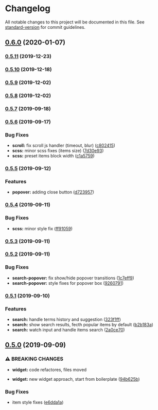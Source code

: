 # Changelog

All notable changes to this project will be documented in this file. See [standard-version](https://github.com/conventional-changelog/standard-version) for commit guidelines.

## [0.6.0](https://github.com/ecomclub/widget-search/compare/v0.5.11...v0.6.0) (2020-01-07)

### [0.5.11](https://github.com/ecomclub/widget-search/compare/v0.5.10...v0.5.11) (2019-12-23)

### [0.5.10](https://github.com/ecomclub/widget-search/compare/v0.5.9...v0.5.10) (2019-12-18)

### [0.5.9](https://github.com/ecomclub/widget-search/compare/v0.5.8...v0.5.9) (2019-12-02)

### [0.5.8](https://github.com/ecomclub/widget-search/compare/v0.5.7...v0.5.8) (2019-12-02)

### [0.5.7](https://github.com/ecomclub/widget-search/compare/v0.5.6...v0.5.7) (2019-09-18)

### [0.5.6](https://github.com/ecomclub/widget-search/compare/v0.5.5...v0.5.6) (2019-09-17)


### Bug Fixes

* **scroll:** fix scroll js handler (timeout, blur) ([c802415](https://github.com/ecomclub/widget-search/commit/c802415))
* **scss:** minor scss fixes (items size) ([7d30e93](https://github.com/ecomclub/widget-search/commit/7d30e93))
* **scss:** preset items block width ([c1a5759](https://github.com/ecomclub/widget-search/commit/c1a5759))

### [0.5.5](https://github.com/ecomclub/widget-search/compare/v0.5.4...v0.5.5) (2019-09-12)


### Features

* **popover:** adding close button ([d723957](https://github.com/ecomclub/widget-search/commit/d723957))

### [0.5.4](https://github.com/ecomclub/widget-search/compare/v0.5.3...v0.5.4) (2019-09-11)


### Bug Fixes

* **scss:** minor style fix ([ff91059](https://github.com/ecomclub/widget-search/commit/ff91059))

### [0.5.3](https://github.com/ecomclub/widget-search/compare/v0.5.2...v0.5.3) (2019-09-11)

### [0.5.2](https://github.com/ecomclub/widget-search/compare/v0.5.1...v0.5.2) (2019-09-11)


### Bug Fixes

* **search-popover:** fix show/hide popover transitions ([1c7eff9](https://github.com/ecomclub/widget-search/commit/1c7eff9))
* **search-popover:** style fixes for popover box ([9260791](https://github.com/ecomclub/widget-search/commit/9260791))

### [0.5.1](https://github.com/ecomclub/widget-search/compare/v0.5.0...v0.5.1) (2019-09-10)


### Features

* **search:** handle terms history and suggestion ([323f1ff](https://github.com/ecomclub/widget-search/commit/323f1ff))
* **search:** show search results, fecth popular items by default ([b2b183a](https://github.com/ecomclub/widget-search/commit/b2b183a))
* **search:** watch input and handle items search ([2a0ce70](https://github.com/ecomclub/widget-search/commit/2a0ce70))

## [0.5.0](https://github.com/ecomclub/widget-search/compare/v0.4.3...v0.5.0) (2019-09-09)


### ⚠ BREAKING CHANGES

* **widget:** code refactores, files moved

* **widget:** new widget approach, start from boilerplate ([94b625b](https://github.com/ecomclub/widget-search/commit/94b625b))


### Bug Fixes

* item style fixes ([e6dda1a](https://github.com/ecomclub/widget-search/commit/e6dda1a))
